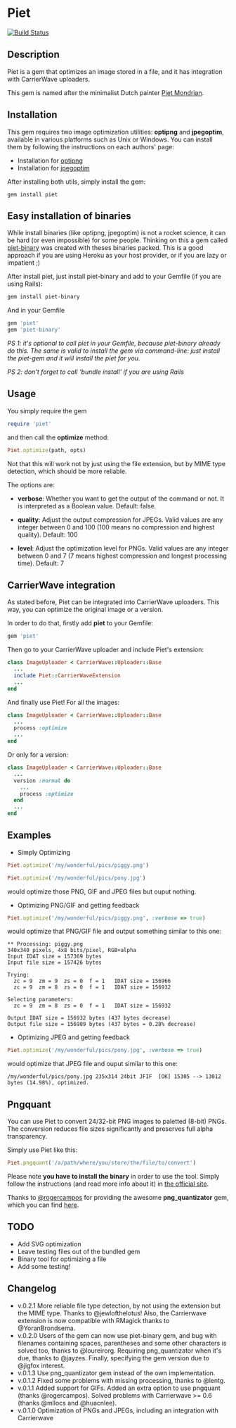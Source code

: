 Piet
======

[![Build Status](https://secure.travis-ci.org/albertbellonch/piet.png)](http://travis-ci.org/albertbellonch/piet)

Description
-----------

Piet is a gem that optimizes an image stored in a file, and it has
integration with CarrierWave uploaders.

This gem is named after the minimalist Dutch painter [Piet Mondrian](http://en.wikipedia.org/wiki/Piet_Mondrian).

Installation
------------

This gem requires two image optimization utilities: **optipng** and
**jpegoptim**, available in various platforms such as Unix or Windows.
You can install them by following the instructions on each authors'
page:

* Installation for [optipng](http://optipng.sourceforge.net/)
* Installation for [jpegoptim](http://freecode.com/projects/jpegoptim)

After installing both utils, simply install the gem:

    gem install piet


Easy installation of binaries
------------------------------

While install binaries (like optipng, jpegoptim) is not a rocket science, it can be hard (or even impossible) for some people. Thinking on this a gem called [piet-binary](https://github.com/loureirorg/piet-binary) was created with theses binaries packed.
This is a good approach if you are using Heroku as your host provider, or if you are lazy or impatient ;)

After install piet, just install piet-binary and add to your Gemfile (if you are using Rails):
```bash
gem install piet-binary
```

And in your Gemfile
```ruby
gem 'piet'
gem 'piet-binary'
```

*PS 1: it's optional to call piet in your Gemfile, because piet-binary already do this. The same is valid to install the gem via command-line: just install the piet-gem and it will install the piet for you.*

*PS 2: don't forget to call 'bundle install' if you are using Rails*


Usage
-----

You simply require the gem

```ruby
require 'piet'
```

and then call the **optimize** method:

```ruby
Piet.optimize(path, opts)
```

Not that this will work not by just using the file extension, but by
MIME type detection, which should be more reliable.

The options are:

* **verbose**: Whether you want to get the output of the command or not. It is interpreted as a Boolean value. Default: false.

* **quality**: Adjust the output compression for JPEGs. Valid values are any integer between 0 and 100 (100 means no compression and highest quality). Default: 100

* **level**: Adjust the optimization level for PNGs. Valid values are any integer between 0 and 7 (7 means highest compression and longest processing time). Default: 7

CarrierWave integration
-----------------------

As stated before, Piet can be integrated into CarrierWave uploaders.
This way, you can optimize the original image or a version.

In order to do that, firstly add **piet** to your Gemfile:

```ruby
gem 'piet'
```

Then go to your CarrierWave uploader and include Piet's extension:

```ruby
class ImageUploader < CarrierWave::Uploader::Base
  ...
  include Piet::CarrierWaveExtension
  ...
end
```

And finally use Piet! For all the images:

```ruby
class ImageUploader < CarrierWave::Uploader::Base
  ...
  process :optimize
  ...
end
```

Or only for a version:

```ruby
class ImageUploader < CarrierWave::Uploader::Base
  ...
  version :normal do
    ...
    process :optimize
  end
  ...
end
```

Examples
--------

* Simply Optimizing

```ruby
Piet.optimize('/my/wonderful/pics/piggy.png')

Piet.optimize('/my/wonderful/pics/pony.jpg')
```

would optimize those PNG, GIF and JPEG files but ouput nothing.

* Optimizing PNG/GIF and getting feedback

```ruby
Piet.optimize('/my/wonderful/pics/piggy.png', :verbose => true)
```

would optimize that PNG/GIF file and output something similar to this one:

    ** Processing: piggy.png
    340x340 pixels, 4x8 bits/pixel, RGB+alpha
    Input IDAT size = 157369 bytes
    Input file size = 157426 bytes

    Trying:
      zc = 9  zm = 9  zs = 0  f = 1   IDAT size = 156966
      zc = 9  zm = 8  zs = 0  f = 1   IDAT size = 156932

    Selecting parameters:
      zc = 9  zm = 8  zs = 0  f = 1   IDAT size = 156932

    Output IDAT size = 156932 bytes (437 bytes decrease)
    Output file size = 156989 bytes (437 bytes = 0.28% decrease)

* Optimizing JPEG and getting feedback

```ruby
Piet.optimize('/my/wonderful/pics/pony.jpg', :verbose => true)
```

would optimize that JPEG file and ouput similar to this one:

    /my/wonderful/pics/pony.jpg 235x314 24bit JFIF  [OK] 15305 --> 13012 bytes (14.98%), optimized.

Pngquant
--------
You can use Piet to convert 24/32-bit PNG images to paletted (8-bit) PNGs. The conversion reduces file sizes significantly and preserves full alpha transparency.

Simply use Piet like this:
```ruby
Piet.pngquant('/a/path/where/you/store/the/file/to/convert')
```

Please note **you have to install the binary** in order to use the tool. Simply follow the instructions (and read more info about it) in [the official site](http://pngquant.org/).

Thanks to [@rogercampos](http://github.com/rogercampos) for providing the awesome **png_quantizator** gem, which you can find [here](https://github.com/rogercampos/png_quantizator).

TODO
----

* Add SVG optimization
* Leave testing files out of the bundled gem
* Binary tool for optimizing a file
* Add some testing!

Changelog
---------

* v.0.2.1 More reliable file type detection, by not using the extension but the MIME type. Thanks to @jewlofthelotus! Also, the Carrierwave
extension is now compatible with RMagick thanks to @YoranBrondsema.
* v.0.2.0 Users of the gem can now use piet-binary gem, and bug with filenames containing spaces, parentheses and some other characters is solved too, thanks to @loureirorg. Requiring png_quantizator when it's due, thanks to @jayzes. Finally, specifying the gem version due to @jigfox interest.
* v.0.1.3 Use png_quantizator gem instead of the own implementation.
* v.0.1.2 Fixed some problems with missing processing, thanks to @lentg.
* v.0.1.1 Added support for GIFs. Added an extra option to use pngquant (thanks @rogercampos). Solved problems with Carrierwave >= 0.6 (thanks @mllocs and @huacnlee).
* v.0.1.0 Optimization of PNGs and JPEGs, including an integration with Carrierwave
